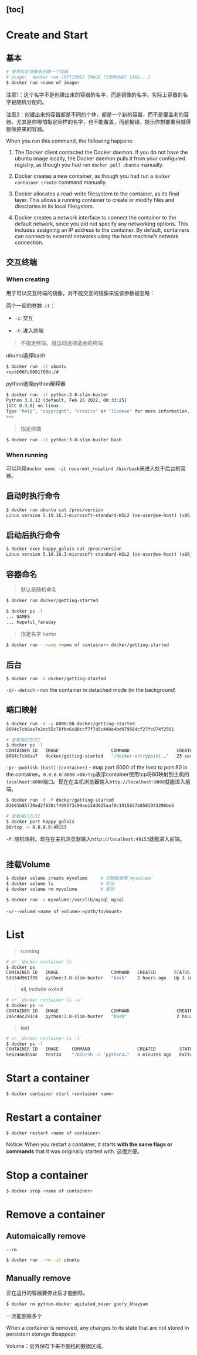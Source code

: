 [toc]
---


# Create and Start

## 基本

```bash
# 使用指定镜像来创建一个容器
# Usage:  docker run [OPTIONS] IMAGE [COMMAND] [ARG...]
$ docker run <name of image>
```
注意1：这个名字不是创建出来的容器的名字，而是镜像的名字。实际上容器的名字是随机分配的。

注意2：创建出来的容器都是不同的个体，都是一个新的容器，而不是覆盖老的容器。尤其是你哪怕指定同样的名字，也不能覆盖，而是报错，提示你想要重用就得删除原来的容器。


When you run this command, the following happens:

1. The Docker client contacted the Docker daemon. If you do not have the ubuntu image locally, the Docker daemon pulls it from your configured registry, as though you had run `docker pull ubuntu` manually.

2. Docker creates a new container, as though you had run a `docker container create` command manually.

3. Docker allocates a read-write filesystem to the container, as its final layer. This allows a running container to create or modify files and directories in its local filesystem.

4. Docker creates a network interface to connect the container to the default network, since you did not specify any networking options. This includes assigning an IP address to the container. By default, containers can connect to external networks using the host machine’s network connection.



## 交互终端

### When creating

用于可以交互终端的镜像，对不能交互的镜像来说该参数被忽略：

两个一起的参数`-it`：

- `-i`: 交互

- `-t`: 进入终端

> 不指定终端，就自动选择适合的终端

ubuntu选择bash
```bash
$ docker run -it ubuntu
root@007c6081700d:/#
```

python选择python解释器
```bash
$ docker run -it python:3.8-slim-buster
Python 3.8.12 (default, Feb 26 2022, 00:33:25) 
[GCC 8.3.0] on linux
Type "help", "copyright", "credits" or "license" for more information.
>>> 
```

> 指定终端

```bash
$ docker run -it python:3.8-slim-buster bash
```
### When running

可以利用`docker exec -it reverent_rosalind /bin/bash`来进入处于后台的容器。

## 启动时执行命令

```bash
$ docker run ubuntu cat /proc/version
Linux version 5.10.16.3-microsoft-standard-WSL2 (oe-user@oe-host) (x86_64-msft-linux-gcc (GCC) 9.3.0, GNU ld (GNU Binutils) 2.34.0.20200220) #1 SMP Fri Apr 2 22:23:49 UTC 2021
```

## 启动后执行命令

```bash
$ docker exec happy_galois cat /proc/version
Linux version 5.10.16.3-microsoft-standard-WSL2 (oe-user@oe-host) (x86_64-msft-linux-gcc (GCC) 9.3.0, GNU ld (GNU Binutils) 2.34.0.20200220) #1 SMP Fri Apr 2 22:23:49 UTC 2021
```

## 容器命名

> 默认是随机命名
```bash
$ docker run docker/getting-started

$ docker ps -l 
... NAMES
... hopeful_faraday
```

> 指定名字 name
```bash
$ docker run --name <name of container> docker/getting-started
```

## 后台

```bash
$ docker run -d docker/getting-started
```
`-d/--detach` - run the container in detached mode (in the background)


## 端口映射

```bash
$ docker run -d -p 8000:80 docker/getting-started
8094c7cb8aa7e2ec55c78fbe6c80ccf7f7a5c440a4bd979584cf27fc074f2551

# 查看端口方式1
$ docker ps -l
CONTAINER ID   IMAGE                    COMMAND                  CREATED          STATUS          PORTS                  NAMES
8094c7cb8aa7   docker/getting-started   "/docker-entrypoint.…"   25 seconds ago   Up 24 seconds   0.0.0.0:8000->80/tcp   hopeful_faraday
```
`-p/--publish [host]:[container]` - map port 8000 of the host to port 80 in the container。`0.0.0.0:8000->80/tcp`表示container使用tcp将80映射到主机的`localhost:8000`端口。现在在主机浏览器输入`http://localhost:8000`就能进入前端。

```bash
$ docker run -d -P docker/getting-started        
01691b85739ed2f838cf499573c99ae13dd025aaf0c1915827b8581943296be5

# 查看端口方式2
$ docker port happy_galois
80/tcp -> 0.0.0.0:49153
```
`-P`: 随机映射。现在在主机浏览器输入`http://localhost:49153`就能进入前端。


```bash

```

## 挂载Volume

```bash
$ docker volume create myvolume     # 创建数据卷`myvolume`
$ docker volume ls                  # 列出
$ docker volume rm myvolume         # 删除
```


```bash
$ docker run -v myvolume:/var/lib/mysql mysql
```
`-v/--volume`: `<name of volume>:<path/to/mount>`

# List
> running
```bash
# or `docker container ls`
$ docker ps
CONTAINER ID   IMAGE                    COMMAND   CREATED       STATUS         PORTS     NAMES
53d34d961f35   python:3.8-slim-buster   "bash"    2 hours ago   Up 3 seconds             angry_euler
```
> all, include exited
```bash
# or `docker container ls -a`
$ docker ps -a
CONTAINER ID   IMAGE                    COMMAND                  CREATED        STATUS                      PORTS     NAMES
2a6c4ac291c4   python:3.8-slim-buster   "bash"                   2 hours ago    Exited (0) 2 hours ago                naughty_pascal
```

> last

```bash
# or `docker container ls -l`
$ docker ps -l
CONTAINER ID   IMAGE     COMMAND                  CREATED         STATUS                     PORTS     NAMES
5e62446db54c   test33    "/bin/sh -c 'python3…"   5 minutes ago   Exited (0) 5 minutes ago             busy_bouman
```

# Start a container
```bash
$ docker container start <container name>
```

# Restart a container
```bash
$ docker restart <name of container>
```
Notice: When you restart a container, it starts **with the same flags or commands** that it was originally started with. 这很方便。

# Stop a container

```bash
$ docker stop <name of container>
```

# Remove a container

## Automaically remove

`--rm`
```bash
$ docker run --rm -it ubuntu
```

## Manually remove

正在运行的容器要停止后才能删除。
```bash
$ docker rm python-docker agitated_moser goofy_khayyam
```
一次能删除多个

When a container is removed, any changes to its state that are not stored in persistent storage disappear.

Volume：另外保存下来不删档的数据区域。